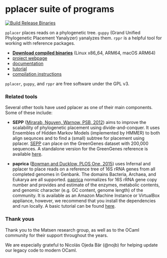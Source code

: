 # pplacer suite of programs

[![Build Release Binaries](https://github.com/matsen/pplacer/actions/workflows/build-release.yml/badge.svg)](https://github.com/matsen/pplacer/actions/workflows/build-release.yml)

`pplacer` places reads on a phylogenetic tree.
`guppy` (Grand Unified Phylogenetic Placement Yanalyzer) yanalyzes them.
`rppr` is a helpful tool for working with reference packages.

* [**Download compiled binaries**](https://github.com/matsen/pplacer/releases/latest) (Linux x86_64, ARM64, macOS ARM64)
* [project webpage](http://matsen.fhcrc.org/pplacer/)
* [documentation](http://matsen.github.io/pplacer/)
* [tutorial](http://fhcrc.github.io/microbiome-demo/)
* [compilation instructions](http://matsen.github.io/pplacer/compiling.html)

`pplacer`, `guppy`, and `rppr` are free software under the GPL v3.

### Related tools

Several other tools have used pplacer as one of their main components. Some of these include:

* **SEPP** ([Mirarab, Nguyen, Warnow, PSB, 2012](http://www.worldscientific.com/doi/abs/10.1142/9789814366496_0024)) aims to improve the scalability of phylogenetic placement using divide-and-conquer. It uses Ensembles of Hidden Markov Models (implemented by HMMER) to both align sequnces and to find a (small) subtree for placement using pplacer. [SEPP](github.com/smirarab/sepp) can place on the GreenGenes dataset with 200,000 sequences. A standalone version for the GreenGenes reference is available [here](https://github.com/smirarab/sepp/wiki/SEPP-on-Greengenes).

* **paprica** ([Bowman and Ducklow, PLOS One, 2015](http://journals.plos.org/plosone/article?id=10.1371/journal.pone.0135868)) uses Infernal and pplacer to place reads on a reference tree of 16S rRNA genes from all completed genomes in Genbank.  The domains Bacteria, Archaea, and Eukarya are all supported.  [paprica](https://github.com/bowmanjeffs/paprica) normalizes for 16S rRNA gene copy number and provides and estimate of the enzymes, metabolic contents, and genomic character (e.g. GC content, genome length) of the community. It is available as an Amazon Machine Instance or VirtualBox appliance, however, we recommend that you install the dependencies and run locally.  A basic tutorial can be found [here](http://www.polarmicrobes.org/analysis-with-paprica/).


### Thank yous

Thank you to the Matsen research group, as well as to the OCaml community for their support throughout the years.

We are especially grateful to Nicolás Ojeda Bär (@nojb) for helping update our legacy code to modern OCaml.
